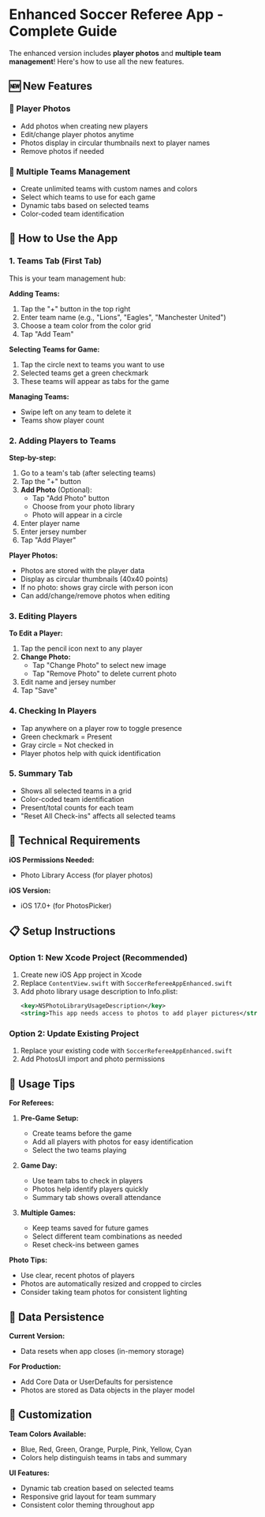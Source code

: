 # Enhanced Soccer Referee App - Complete Guide

The enhanced version includes **player photos** and **multiple team management**! Here's how to use all the new features.

## 🆕 New Features

### 📸 Player Photos
- Add photos when creating new players
- Edit/change player photos anytime
- Photos display in circular thumbnails next to player names
- Remove photos if needed

### 👥 Multiple Teams Management
- Create unlimited teams with custom names and colors
- Select which teams to use for each game
- Dynamic tabs based on selected teams
- Color-coded team identification

## 📱 How to Use the App

### 1. **Teams Tab** (First Tab)
This is your team management hub:

**Adding Teams:**
1. Tap the "+" button in the top right
2. Enter team name (e.g., "Lions", "Eagles", "Manchester United")
3. Choose a team color from the color grid
4. Tap "Add Team"

**Selecting Teams for Game:**
1. Tap the circle next to teams you want to use
2. Selected teams get a green checkmark
3. These teams will appear as tabs for the game

**Managing Teams:**
- Swipe left on any team to delete it
- Teams show player count

### 2. **Adding Players to Teams**

**Step-by-step:**
1. Go to a team's tab (after selecting teams)
2. Tap the "+" button
3. **Add Photo** (Optional):
   - Tap "Add Photo" button
   - Choose from your photo library
   - Photo will appear in a circle
4. Enter player name
5. Enter jersey number
6. Tap "Add Player"

**Player Photos:**
- Photos are stored with the player data
- Display as circular thumbnails (40x40 points)
- If no photo: shows gray circle with person icon
- Can add/change/remove photos when editing

### 3. **Editing Players**

**To Edit a Player:**
1. Tap the pencil icon next to any player
2. **Change Photo:**
   - Tap "Change Photo" to select new image
   - Tap "Remove Photo" to delete current photo
3. Edit name and jersey number
4. Tap "Save"

### 4. **Checking In Players**
- Tap anywhere on a player row to toggle presence
- Green checkmark = Present
- Gray circle = Not checked in
- Player photos help with quick identification

### 5. **Summary Tab**
- Shows all selected teams in a grid
- Color-coded team identification
- Present/total counts for each team
- "Reset All Check-ins" affects all selected teams

## 🔧 Technical Requirements

**iOS Permissions Needed:**
- Photo Library Access (for player photos)

**iOS Version:**
- iOS 17.0+ (for PhotosPicker)

## 📋 Setup Instructions

### Option 1: New Xcode Project (Recommended)
1. Create new iOS App project in Xcode
2. Replace `ContentView.swift` with `SoccerRefereeAppEnhanced.swift`
3. Add photo library usage description to Info.plist:
   ```xml
   <key>NSPhotoLibraryUsageDescription</key>
   <string>This app needs access to photos to add player pictures</string>
   ```

### Option 2: Update Existing Project
1. Replace your existing code with `SoccerRefereeAppEnhanced.swift`
2. Add PhotosUI import and photo permissions

## 🎯 Usage Tips

**For Referees:**
1. **Pre-Game Setup:**
   - Create teams before the game
   - Add all players with photos for easy identification
   - Select the two teams playing

2. **Game Day:**
   - Use team tabs to check in players
   - Photos help identify players quickly
   - Summary tab shows overall attendance

3. **Multiple Games:**
   - Keep teams saved for future games
   - Select different team combinations as needed
   - Reset check-ins between games

**Photo Tips:**
- Use clear, recent photos of players
- Photos are automatically resized and cropped to circles
- Consider taking team photos for consistent lighting

## 🔄 Data Persistence

**Current Version:**
- Data resets when app closes (in-memory storage)

**For Production:**
- Add Core Data or UserDefaults for persistence
- Photos are stored as Data objects in the player model

## 🎨 Customization

**Team Colors Available:**
- Blue, Red, Green, Orange, Purple, Pink, Yellow, Cyan
- Colors help distinguish teams in tabs and summary

**UI Features:**
- Dynamic tab creation based on selected teams
- Responsive grid layout for team summary
- Consistent color theming throughout app